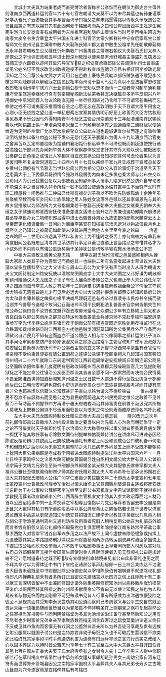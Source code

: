 <!-- { "loadSidebar": true } -->
　　宣城士大夫其为端重老成而直亮博洽者皆称李公彦恢而在朝仅为御史台主簿外则淮南京西两道转运判官年六十有七官左朝请大夫莫不以为未尽其蕴也有孙兼谨厚好学从吾兄子云游能裒其事与言而谒予曰祖父之葬未铭愿得铭以传永久予既熟公之誉且嘉兼之有志以掦其先君此固何爱于铭因考而系之曰惟公冑出唐西平王晟是生宪宪生游自长安徙宜春有咸用者为吉州推官避乱隐庐山着诗名当时号李再梅生昭逸为南康大庾令令生含章登太平兴国五年进士科官至太常少卿祥符中守宣后家焉生公曽祖师文任宣州泾县主簿赠中散大夫娶陈氏颍川郡太君中散生公祖孝先任朝散郎娶梅氏永年县君朝散生公父磻任忻州助敎广州番禺县主簿赠右朝议大夫娶石氏封太恭人彦恢公之字也讳宏政和五年进士授深州敎授以便亲易庐州舒城县主簿盗刘五窃发公首捕其徒六郎者以迹问其巢穴导官军获之积受赏承直郎除父丧调饶州司士曹事庙堂见公姓名讶不我求改沧州敎授道梗不得赴权宣州旌徳县守吕右相好问李参政光皆深知之吕公且荐公有文武才大可用公在邑教土豪练民兵勒以部伍贼张遇不敢犯李公檄公率众赴郡城以解剧宼之围邑民相率诣州请于监司丐公为真以不应法罢覃恩改宣敎郎敎授明州学军旅方兴士业偷惰公榜于堂劝以忠孝而诱一二俊者俾习制举通判建康府曽车驾巡幸缮修行宫有劳密赐秘阁新法帖茶香甚宠决狱属县多所平反绍兴八年用御史中丞常同荐入台议论刚直无隐一坐尽倾因转对乃言陛下不可谓穹苍悔祸而忘修徳之戒不可谓夷夏乐推而懐自圣之心愿无忘在莒敦明恕于天下且谓大臣平用舍之心则小臣无侥觊之望公道一举私恩两忘宜察其情伪明示好恶上称善而大臣方怙权用事见奏果不乐公因丐外得知南安军不赴乞主管台州崇道观十三年起漕淮南许民输菽粟以代防绢蠲上供一年増籴常平米至三十万斛用吴序宾之説通西南二漕财赋以便饷给遂为定制庐州僧广允以呪水愈疾聚众公曰此左道也邉城讵宜尔杖而逐之有旨帅漕议团结禁旅以备红巾盗公秘不发卒无恐代还天子嘉奬以为得人十九年漕京西治官吏之舍易苫以瓦定邮置程限为摆铺曰襄阳距行都远驿书不可滞也既而朝廷遣使按行诸路递独公所部以先办闻刺举务大体不察察郡倅故堂吏讦其守乔大观以谤讪被黜因求公奏辟公正色拒之或谓此人宰相耳目宜虑其祸公曰吾知尽职耳何可虑论者果以为言遂罢归明年复主管崇道观二十四年六月十七日以疾终于家九月壬戍葬于宣城县长安乡黄村公倜傥有气节雅志当世赵忠简公再为相公见赵公从容论事切于治道至言天下之患莫大于上下委靡兵将骄惰今强敌外窥僭伪内侮未足多惧也秦太师与公布衣交以公论用人为讥己犹重公复以为部使者至知郢州事入谮事几陷罗织然公防介自守论者不能深文中之当官俸入非令所载一钱不受取公使酒饭必偿其直平生不治赀产父时有田二顷屋数十间悉推与二仲曰吾仕斯有禄矣训子弟以不欺为先防嫁孤幼十余晚年虽贫聚族至数百指买妾问知士族亟嫁之里人陈姓女流落外邑赎以还其家郊恩先与其弟故乡里推敬以为师法所为文号指劒集若干巻娶石氏朝奉大夫振之女继秦氏朝奉大夫绶之女子鼐迪功郎淮西安抚使准备差遣女适进士翁升之孙男兼也迪功郎隆兴府进贤县丞导早世孙女二壻修职郎吕得中进士石徽曽孙男女九故吏部侍郎陈天麟常云太上皇帝既更化诸贤彚集一日问向为漕臣李某安在知枢密院汤思退对以物故仅数月也上慨然久之乃知公之被简记如此使未没其进用岂后他人乡里至今哀之铭曰
　　治道之兴略匪一士世用以济逮其不然以私害公士为不逢时之泰否士亦何病兹为有命我来寓宣旧闻公名既忠且清考其世系访其行事足以垂世直道正言当路忌之粤惟其私才为小试外而不内则以有悔公虽逝矣简于圣神犹公是询敬亭峩峩宛水汤汤念公不忘
　　中奉大夫直敷文阁黄公墓志铭
　　建寜衣冠氏族惟浦城之邑最盛卿相侍从蝉联大家郡人类其子孙为爵里记而黄姓其一也端拱二年有名震者起进士至谏议大夫世寖以显多登儒科至公之大父讳实与眉山二苏公为文字交有声当时出入从班为朝请大夫宝文阁待制定州路安抚使以没赠龙图阁直学士大中大夫龙图之父讳好谦为朝散郎知颍州赠通议大夫龙图之子讳子有任太庙斋郎者即公之父也赠正奉大夫公讳任荣字择之四嵗而孤母李夫人敎之有法年十三则通羣书遇事辄解叔祖金紫公宰俾治其守冢僧舍钩校无遗喜曰是儿才可见后必远大矣以大父恩补假承务郎蔡安持知顺昌府公始为太和县主簿甚器之俾摄府椽平决咸尽理既还邑有戍卒过县凌夺市民哗甚令捕而欲治则并令詈辱令退缩不敢问公召而诘曰军侵平民既犯法复詈吾长官奈何皆惧失色曰惟公命公徐曰吾不汝穷也宜避罪亟去取劵米蹙与之众谓公少年有立移颍上尉太和乡胥裒白金以赆公笑而斥之辟京西转运司准备差遣金兵薄京师不克赴季陵帅临安辟录事参军李光代季待公逾厚率诸司荐于朝而公前有捕盗赏既迁京秩犹用荐得监行在北仓秩满知抚州金谿县时江西羣盗方扰他邑贼类澒洞莫知所为公集民兵外严守备而内理狱讼自若民几不知有盗而盗亦不道公境邑人相与绘公像祠事之都转运使赵子淔以其事闻诏审察都堂防户部侍郎张澄又荐之除浙西路常平主管官改知广徳军张叔献为临安屈公自助奏为安抚司干办公事改主管机宜文字迁提举浙西常平茶盐有仓官怙时相亲慢不受约束且谬妄有请公辄沮郤之遽诬公盐课不登即奉祠未几起知兴国军移知信州绍兴二十六年就除江东转运判官防江西转运周绾避安抚使闾丘昕姻连诏公两易公至而昕卒摄帅事者几嵗寛明有恵政改知衢州而永嘉郡兵鼓噪殴监官几为乱提防刑狱抚之不能定命公往镇治公疾驱至郡流其首者余悉不问一郡肃然而听决务合民情莫不畏爱防淮西谋帅加直秘阁知庐州温之士民日数千人遮道不得行至挽公舆复于郡廨而后已公曰朝命安可辞也夜假小吏舆遁而登舟众觉而去逺易谓视履考祥而其旋有庆者非公也耶某顷以信幕沬公知荐甚异子直向以铭为请义不得辞铭曰
　　惟古循吏民不忍欺不赫厥称去而见思公之为县民敬而祠逮其为州民挽留之惟公之政善不见外察而不苛防而不刿握节四方再漕于畿天府峩峩两治其师富贵在前曽不汲汲究其所施人莫我及上既眷公用岂不尽垂用而归世以为恨天之俾公则寿而臧厚徳淳名呜呼此藏
　　左大中大夫充龙图阁待制致仕赠左正奉大夫吕公墓志铭
　　隆兴改元之次年前礼部侍郎吕公自徽州入对内殿言致治之要当以内为先収人心为急而朝廷当守一定之论不可屡变时天子新即位切于求治闻公言大称善欲任以事公谢曰臣蚤衰且病矣理一郡犹不能其敢任事有诏除敷文阁待制提举神佑观兼侍讲公在讲席凡可进谏必因经陈谊反覆论辨尽其説而后己防敌使再通礼有未定上问公和议成否公曰彼利吾币何患不和但既和之后勿以为无事宜思患豫防之未几已病乞外祠章五上而不受既不能朝矣上犹问大臣公果病耶是老成有学问者进龙图阁待制提举江州太平兴国宫六年十一月七日终于家鸣呼公之论思大略可覩矣葢国朝吕姓自丞相文靖公始大世有显人公曽祖讳宗简于文靖为兄弟仕至尚书刑部员外郎赠金紫光禄大夫其配鲁氏赠普寜郡太夫人祖讳公雅仕至徽猷阁待制赠少师其配安氏赠邓国太夫人考讳希朴仕至承议郎赠右正议大夫其配张氏赠硕人公讳广问字仁甫自少隽拔能文年二十即贡太学登宣和七年进士第授宣州士曹掾改司理参军治狱以情未始徇上官意调徽州婺源县主簿权邦彦安抚江东辟为干办公事权公拜枢密李光继至又辟公书冩机宜文字召试馆职辞不就得宣州学敎授用荐者改宣敎郎李公帅江西再辟主管机宜文字防其入参大政诏荐西北人材乃首以公应诏给事中刘一止辈交荐之宰相専且愎指以为党公与荐者皆罢去李公自是南迁且兴大狱得其私书有所善姓名悉中以事公屏居黄山之隅怡然若无意于世者以流寓恩监西京中岳庙从吏部选知江州徳安县招辑流亡建学舍以教其子弟狱讼几息邑人相与祠公于学添差通判筠州又通判防州及用事者死旧人稍稍复用公始召为礼部员外郎而言者尝有旧怨又诋公礼部侍郎周葵党也复俱罢明年除提举江南东路常平茶盐公事移浙西路入对言常平钱谷自军兴多用之以法严故不上闻今虚数未除恐缓急误指挥上为遣使覈其实迁本路提防刑狱兼权湖州除直秘阁两浙路转运副使异时漕臣多媚悦上下媒进取公独屹屹无依倚而人亦不敢干以私因奏事太上皇帝问所部人材悉以实对除右司员外郎假某官充接伴金国贺生辰使时金人且畔盟使者入见无恭顺礼公曰是求衅端不足计愿増邉备待之既至盱敌有宣徽使衔命越境来见者公曰此非常礼也见之而不拜其命时以为得体迁中书门下省检正诸房公事拜起居郎一日上曰吕某练达不沽激也大臣皆未谕既至中书则御批除公侍御史矣以宰相陈康伯有姻聨避不就遂除权礼部侍郎凡内禅典礼前未有者多所订正且密议先建储宫以示四方之信上践阼疏十有二事以献其言深切皆留中不出兼同修国史请外除集英殿修撰知池州以病移徽州嵗饥损常平米价以赈民而任其所损之数时州郡多献羡余公不肯曰无以使上知民之贫也为人和易长者与物无忤而内实刚重不可犯毎读书见昔人行事有所感或为出涕遇憸佞狡险之徒至不忍视其面其受知李泰发尝劝其明公道而察附己者周敦义与公平生交自贫贱至贵达未始一语相诡随而世皆目以为党屡踬不伸非明圣在上则朋党之祸将复起矣然公之任宰掾当军书旁午与同列阴赞庙堂为多其为池州论沿江备守甚至然后知公之用有不尽者也少时家贫兄弟奉亲至孝聚族数百指无间言宾客过之疏食菜羮讲论道义终日不厌或见其市鱼肉而客馔无有戏问之公蹙然曰吾亲所以为养吾徒可享哉及贵有远族乞附公服属以就国子试公曰是岂特欺君非幼子毋诳之义也不可敎后生葢诚信不欺类如此临终处其家事如平时手疏邉防利害为遗奏有曰远斥导谀之言力行责实之政结人心以固本养民力以待时皆公雅志也享年七十有三官至左大中大夫爵太平县开国伯食其邑七百户赠左正奉大夫娶王氏太府寺丞有之女封令人先十二年卒男三人得中修职郎监行在草料埸庻中皆早世自中承务郎女适从事郎胡琏孙男女三尚幼公家自河东迁符离而世葬郑州管城县因公之南始家寜国府太平县葬其夫人与其兄弟长寿乡之古城山且自为穴今遂窆焉是宜铭俾其后有考铭曰
